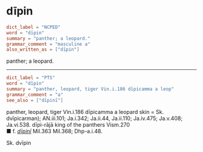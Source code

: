 # dīpin

``` toml
dict_label = "NCPED"
word = "dīpin"
summary = "panther; a leopard."
grammar_comment = "masculine a"
also_written_as = ["dīpin"]
```

panther; a leopard.

--------------------

``` toml
dict_label = "PTS"
word = "dīpin"
summary = "panther, leopard, tiger Vin.i.186 dīpicamma a leop"
grammar_comment = "a"
see_also = ["dīpinī"]
```

panther, leopard, tiger Vin.i.186 dīpicamma a leopard skin = Sk. dvīpicarman); AN.iii.101; Ja.i.342; Ja.ii.44, Ja.ii.110; Ja.iv.475; Ja.v.408; Ja.vi.538. dīpi\-rājā king of the panthers Vism.270  
■ f. *[dīpinī](dīpinī.md)* Mil.363 Mil.368; Dhp\-a.i.48.

Sk. dvīpin

